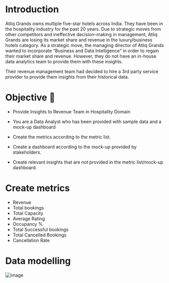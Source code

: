 # Introduction
Atliq Grands owns multiple five-star hotels across India. They have been in the hospitality industry for the past 20 years. Due to strategic moves from other competitors and ineffective decision-making in management, Atliq Grands are losing its market share and revenue in the luxury/business hotels category. As a strategic move, the managing director of Atliq Grands wanted to incorporate “Business and Data Intelligence” in order to regain their market share and revenue. However, they do not have an in-house data analytics team to provide them with these insights.

Their revenue management team had decided to hire a 3rd party service provider to provide them insights from their historical data.
# Objective 🎯
- Provide Insights to Revenue Team in Hospitality Domain

- You are a Data Analyst who has been provided with sample data and a mock-up dashboard

- Create the metrics according to the metric list.

- Create a dashboard according to the mock-up provided by stakeholders.

- Create relevant insights that are not provided in the metric list/mock-up dashboard.
# Create metrics
- Revenue
- Total bookings
- Total Capacity
- Average Rating
- Occupancy %
- Total Successful bookings
- Total Cancelled Bookings
- Cancellation Rate
# Data modelling
![image](https://github.com/ShreeSwedhaaK/Hospitality-Domain/assets/173676056/f1e03a6a-0910-4778-89cc-16065ad44ed7)

